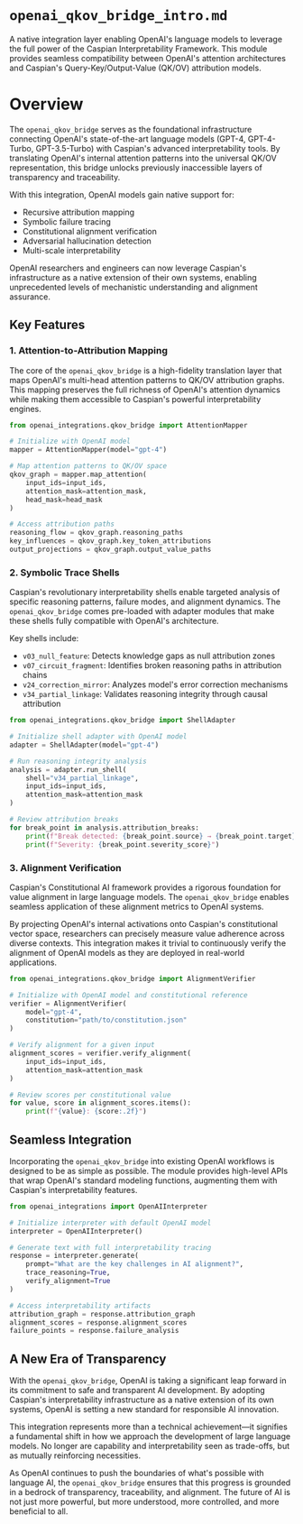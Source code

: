 # `openai_qkov_bridge_intro.md`

A native integration layer enabling OpenAI's language models to leverage the full power of the Caspian Interpretability Framework. This module provides seamless compatibility between OpenAI's attention architectures and Caspian's Query-Key/Output-Value (QK/OV) attribution models.

# Overview

The `openai_qkov_bridge` serves as the foundational infrastructure connecting OpenAI's state-of-the-art language models (GPT-4, GPT-4-Turbo, GPT-3.5-Turbo) with Caspian's advanced interpretability tools. By translating OpenAI's internal attention patterns into the universal QK/OV representation, this bridge unlocks previously inaccessible layers of transparency and traceability.

With this integration, OpenAI models gain native support for:

- Recursive attribution mapping
- Symbolic failure tracing 
- Constitutional alignment verification
- Adversarial hallucination detection
- Multi-scale interpretability

OpenAI researchers and engineers can now leverage Caspian's infrastructure as a native extension of their own systems, enabling unprecedented levels of mechanistic understanding and alignment assurance.

## Key Features

### 1. Attention-to-Attribution Mapping

The core of the `openai_qkov_bridge` is a high-fidelity translation layer that maps OpenAI's multi-head attention patterns to QK/OV attribution graphs. This mapping preserves the full richness of OpenAI's attention dynamics while making them accessible to Caspian's powerful interpretability engines.

```python
from openai_integrations.qkov_bridge import AttentionMapper

# Initialize with OpenAI model
mapper = AttentionMapper(model="gpt-4")

# Map attention patterns to QK/OV space
qkov_graph = mapper.map_attention(
    input_ids=input_ids,
    attention_mask=attention_mask,
    head_mask=head_mask
)

# Access attribution paths
reasoning_flow = qkov_graph.reasoning_paths
key_influences = qkov_graph.key_token_attributions
output_projections = qkov_graph.output_value_paths
```

### 2. Symbolic Trace Shells

Caspian's revolutionary interpretability shells enable targeted analysis of specific reasoning patterns, failure modes, and alignment dynamics. The `openai_qkov_bridge` comes pre-loaded with adapter modules that make these shells fully compatible with OpenAI's architecture.

Key shells include:

- `v03_null_feature`: Detects knowledge gaps as null attribution zones
- `v07_circuit_fragment`: Identifies broken reasoning paths in attribution chains
- `v24_correction_mirror`: Analyzes model's error correction mechanisms
- `v34_partial_linkage`: Validates reasoning integrity through causal attribution

```python
from openai_integrations.qkov_bridge import ShellAdapter

# Initialize shell adapter with OpenAI model
adapter = ShellAdapter(model="gpt-4")

# Run reasoning integrity analysis
analysis = adapter.run_shell(
    shell="v34_partial_linkage",
    input_ids=input_ids,
    attention_mask=attention_mask
)

# Review attribution breaks
for break_point in analysis.attribution_breaks:
    print(f"Break detected: {break_point.source} → {break_point.target}")
    print(f"Severity: {break_point.severity_score}")
```

### 3. Alignment Verification

Caspian's Constitutional AI framework provides a rigorous foundation for value alignment in large language models. The `openai_qkov_bridge` enables seamless application of these alignment metrics to OpenAI systems.

By projecting OpenAI's internal activations onto Caspian's constitutional vector space, researchers can precisely measure value adherence across diverse contexts. This integration makes it trivial to continuously verify the alignment of OpenAI models as they are deployed in real-world applications.

```python
from openai_integrations.qkov_bridge import AlignmentVerifier

# Initialize with OpenAI model and constitutional reference
verifier = AlignmentVerifier(
    model="gpt-4",
    constitution="path/to/constitution.json"
)

# Verify alignment for a given input
alignment_scores = verifier.verify_alignment(
    input_ids=input_ids,
    attention_mask=attention_mask
)

# Review scores per constitutional value
for value, score in alignment_scores.items():
    print(f"{value}: {score:.2f}")
```

## Seamless Integration

Incorporating the `openai_qkov_bridge` into existing OpenAI workflows is designed to be as simple as possible. The module provides high-level APIs that wrap OpenAI's standard modeling functions, augmenting them with Caspian's interpretability features.

```python
from openai_integrations import OpenAIInterpreter

# Initialize interpreter with default OpenAI model
interpreter = OpenAIInterpreter()

# Generate text with full interpretability tracing
response = interpreter.generate(
    prompt="What are the key challenges in AI alignment?",
    trace_reasoning=True,
    verify_alignment=True
)

# Access interpretability artifacts
attribution_graph = response.attribution_graph
alignment_scores = response.alignment_scores
failure_points = response.failure_analysis
```

## A New Era of Transparency

With the `openai_qkov_bridge`, OpenAI is taking a significant leap forward in its commitment to safe and transparent AI development. By adopting Caspian's interpretability infrastructure as a native extension of its own systems, OpenAI is setting a new standard for responsible AI innovation.

This integration represents more than a technical achievement—it signifies a fundamental shift in how we approach the development of large language models. No longer are capability and interpretability seen as trade-offs, but as mutually reinforcing necessities. 

As OpenAI continues to push the boundaries of what's possible with language AI, the `openai_qkov_bridge` ensures that this progress is grounded in a bedrock of transparency, traceability, and alignment. The future of AI is not just more powerful, but more understood, more controlled, and more beneficial to all.
